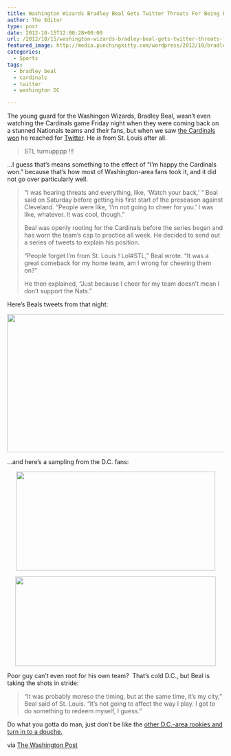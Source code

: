```yaml
---
title: Washington Wizards Bradley Beal Gets Twitter Threats For Being Pro-Cardinals
author: The Editor
type: post
date: 2012-10-15T12:00:28+00:00
url: /2012/10/15/washington-wizards-bradley-beal-gets-twitter-threats-for-being-pro-cardinals/
featured_image: http://media.punchingkitty.com/wordpress/2012/10/bradley-beal1.jpeg
categories:
  - Sports
tags:
  - bradley beal
  - cardinals
  - twitter
  - washington DC

---
```

The young guard for the Washingon Wizards, Bradley Beal, wasn&#8217;t even watching the Cardinals game Friday night when they were coming back on a stunned Nationals teams and their fans, but when we saw <a href="http://punchingkitty.com/2012/10/13/the-cardinals-just-accomplished-the-largest-comeback-in-a-postseason-elimination-game-ever/" target="_blank">the Cardinals won</a> he reached for <a href="https://twitter.com/RealDealBeal23" target="_blank">Twitter</a>. He _is_ from St. Louis after all.

> STL turnupppp !!!

&#8230;I guess that&#8217;s means something to the effect of &#8220;I&#8217;m happy the Cardinals won.&#8221; because that&#8217;s how most of Washington-area fans took it, and it did not go over particularly well.

> “I was hearing threats and everything, like, ‘Watch your back,’ “ Beal said on Saturday before getting his first start of the preseason against Cleveland. “People were like, ‘I’m not going to cheer for you.’ I was like, whatever. It was cool, though.”
> 
> Beal was openly rooting for the Cardinals before the series began and has worn the team’s cap to practice all week. He decided to send out a series of tweets to explain his position.
> 
> “People forget I’m from St. Louis ! Lol#STL,” Beal wrote. “It was a great comeback for my home team, am I wrong for cheering them on?”
> 
> He then explained, “Just because I cheer for my team doesn’t mean I don’t support the Nats.”

Here&#8217;s Beals tweets from that night:

[<img class="aligncenter size-full wp-image-14829" title="Bradley Beal (RealDealBeal23) on Twitter" src="http://media.punchingkitty.com/wordpress/2012/10/Bradley-Beal-RealDealBeal23-on-Twitter.jpg" alt="" width="510" height="321" />][1]

&#8230;and here&#8217;s a sampling from the D.C. fans:

<p style="text-align: center;">
  <a href="https://twitter.com/dontfront12/status/257099037356982273"><img class="aligncenter size-full wp-image-14831" title="Twitter _ DoNtFrOnT12_ “@RealDealBeal23_ Just because ..." src="http://media.punchingkitty.com/wordpress/2012/10/Twitter-_-DoNtFrOnT12_-“@RealDealBeal23_-Just-because-....jpg" alt="" width="463" height="230" /></a>
</p>

<p style="text-align: center;">
  <a href="https://twitter.com/robertkrakaur/status/256978922879721472"><img class="aligncenter size-full wp-image-14830" title="Twitter _ RobertKrakaur_ @RealDealBeal23 go back to ..." src="http://media.punchingkitty.com/wordpress/2012/10/Twitter-_-RobertKrakaur_-@RealDealBeal23-go-back-to-....jpg" alt="" width="466" height="208" /></a>
</p>

Poor guy can&#8217;t even root for his own team?  That&#8217;s cold D.C., but Beal is taking the shots in stride:

> “It was probably moreso the timing, but at the same time, it’s my city,” Beal said of St. Louis. “It’s not going to affect the way I play. I got to do something to redeem myself, I guess.”

Do what you gotta do man, just don&#8217;t be like the <a href="http://punchingkitty.com/2012/10/11/5-reasons-why-the-nationals-bryce-harper-is-a-douche/" target="_blank">other D.C.-area rookies and turn in to a douche.</a>

via <a href="http://www.washingtonpost.com/blogs/wizards-insider/wp/2012/10/13/bradley-beal-gets-threats-for-cardinals-tweets/" target="_blank">The Washington Post</a>

 [1]: http://media.punchingkitty.com/wordpress/2012/10/Bradley-Beal-RealDealBeal23-on-Twitter.jpg